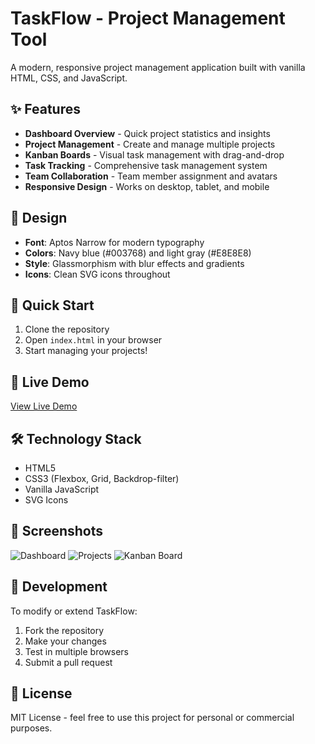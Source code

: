 # TaskFlow - Project Management Tool

A modern, responsive project management application built with vanilla HTML, CSS, and JavaScript.

## ✨ Features

- **Dashboard Overview** - Quick project statistics and insights
- **Project Management** - Create and manage multiple projects
- **Kanban Boards** - Visual task management with drag-and-drop
- **Task Tracking** - Comprehensive task management system
- **Team Collaboration** - Team member assignment and avatars
- **Responsive Design** - Works on desktop, tablet, and mobile

## 🎨 Design

- **Font**: Aptos Narrow for modern typography
- **Colors**: Navy blue (#003768) and light gray (#E8E8E8)
- **Style**: Glassmorphism with blur effects and gradients
- **Icons**: Clean SVG icons throughout

## 🚀 Quick Start

1. Clone the repository
2. Open `index.html` in your browser
3. Start managing your projects!

## 📱 Live Demo

[View Live Demo](https://yourusername.github.io/taskflow/)

## 🛠️ Technology Stack

- HTML5
- CSS3 (Flexbox, Grid, Backdrop-filter)
- Vanilla JavaScript
- SVG Icons

## 📸 Screenshots

![Dashboard](docs/screenshots/dashboard.png)
![Projects](docs/screenshots/projects.png)
![Kanban Board](docs/screenshots/kanban.png)

## 🔧 Development

To modify or extend TaskFlow:

1. Fork the repository
2. Make your changes
3. Test in multiple browsers
4. Submit a pull request

## 📄 License

MIT License - feel free to use this project for personal or commercial purposes.
